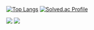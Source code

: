 [![Top Langs](https://github-readme-stats.vercel.app/api/top-langs/?username=Bear4243)](https://github.com/anuraghazra/github-readme-stats)
[![Solved.ac Profile](http://mazassumnida.wtf/api/v2/generate_badge?boj=yoonminho123)](https://solved.ac/yoonminho123)

<div>
<img src="https://img.shields.io/badge/react-%2361DAFB.svg?&style=for-the-badge&logo=react&logoColor=black" />
<img src="https://img.shields.io/badge/typescript-%233178C6.svg?&style=for-the-badge&logo=typescript&logoColor=white" />
</div>
